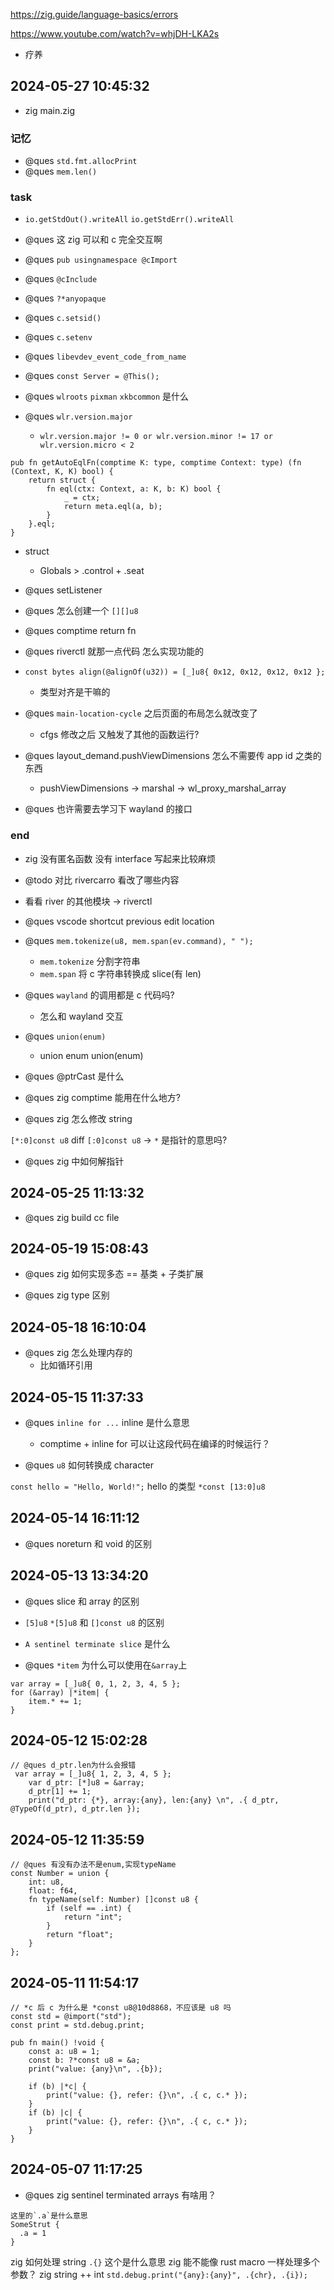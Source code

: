 https://zig.guide/language-basics/errors

https://www.youtube.com/watch?v=whjDH-LKA2s

- 疗养

## 2024-05-27 10:45:32

- zig main.zig

### 记忆

- @ques `std.fmt.allocPrint`
- @ques `mem.len()`

### task

- `io.getStdOut().writeAll` `io.getStdErr().writeAll`
- @ques 这 zig 可以和 c 完全交互啊
- @ques `pub usingnamespace @cImport`
- @ques `@cInclude`
- @ques `?*anyopaque`
- @ques `c.setsid()`
- @ques `c.setenv`
- @ques `libevdev_event_code_from_name`
- @ques `const Server = @This();`
- @ques `wlroots` `pixman` `xkbcommon` 是什么

- @ques `wlr.version.major`
  - `wlr.version.major != 0 or wlr.version.minor != 17 or wlr.version.micro < 2`

```
pub fn getAutoEqlFn(comptime K: type, comptime Context: type) (fn (Context, K, K) bool) {
    return struct {
        fn eql(ctx: Context, a: K, b: K) bool {
            _ = ctx;
            return meta.eql(a, b);
        }
    }.eql;
}
```

- struct

  - Globals > .control + .seat

- @ques setListener

- @ques 怎么创建一个 `[][]u8`

- @ques comptime return fn

- @ques riverctl 就那一点代码 怎么实现功能的

- `const bytes align(@alignOf(u32)) = [_]u8{ 0x12, 0x12, 0x12, 0x12 };`

  - 类型对齐是干嘛的

- @ques `main-location-cycle` 之后页面的布局怎么就改变了

  - cfgs 修改之后 又触发了其他的函数运行?

- @ques layout_demand.pushViewDimensions 怎么不需要传 app id 之类的东西

  - pushViewDimensions -> marshal -> wl_proxy_marshal_array

- @ques 也许需要去学习下 wayland 的接口

### end

- zig 没有匿名函数 没有 interface 写起来比较麻烦
- @todo 对比 rivercarro 看改了哪些内容
- 看看 river 的其他模块 -> riverctl

- @ques vscode shortcut previous edit location

- @ques `mem.tokenize(u8, mem.span(ev.command), " ");`

  - `mem.tokenize` 分割字符串
  - `mem.span` 将 c 字符串转换成 slice(有 len)

- @ques `wayland` 的调用都是 c 代码吗?

  - 怎么和 wayland 交互

- @ques `union(enum)`

  - union enum union(enum)

- @ques @ptrCast 是什么

- @ques zig comptime 能用在什么地方?

- @ques zig 怎么修改 string

`[*:0]const u8` diff `[:0]const u8` -> `*` 是指针的意思吗?

- @ques zig 中如何解指针

## 2024-05-25 11:13:32

- @ques zig build cc file

## 2024-05-19 15:08:43

- @ques zig 如何实现多态 == 基类 + 子类扩展

- @ques zig type 区别

## 2024-05-18 16:10:04

- @ques zig 怎么处理内存的
  - 比如循环引用

## 2024-05-15 11:37:33

- @ques `inline for ...` inline 是什么意思

  - comptime + inline for 可以让这段代码在编译的时候运行？

- @ques `u8` 如何转换成 character

`const hello = "Hello, World!";` hello 的类型 `*const [13:0]u8`

## 2024-05-14 16:11:12

- @ques noreturn 和 void 的区别

## 2024-05-13 13:34:20

- @ques slice 和 array 的区别

- `[5]u8` `*[5]u8` 和 `[]const u8` 的区别
- `A sentinel terminate slice` 是什么

- @ques `*item` 为什么可以使用在`&array`上

```zig
var array = [_]u8{ 0, 1, 2, 3, 4, 5 };
for (&array) |*item| {
    item.* += 1;
}
```

## 2024-05-12 15:02:28

```zig
// @ques d_ptr.len为什么会报错
 var array = [_]u8{ 1, 2, 3, 4, 5 };
    var d_ptr: [*]u8 = &array;
    d_ptr[1] += 1;
    print("d_ptr: {*}, array:{any}, len:{any} \n", .{ d_ptr, @TypeOf(d_ptr), d_ptr.len });
```

## 2024-05-12 11:35:59

```zig
// @ques 有没有办法不是enum,实现typeName
const Number = union {
    int: u8,
    float: f64,
    fn typeName(self: Number) []const u8 {
        if (self == .int) {
            return "int";
        }
        return "float";
    }
};

```

## 2024-05-11 11:54:17

```zig
// *c 后 c 为什么是 *const u8@10d8868，不应该是 u8 吗
const std = @import("std");
const print = std.debug.print;

pub fn main() !void {
    const a: u8 = 1;
    const b: ?*const u8 = &a;
    print("value: {any}\n", .{b});

    if (b) |*c| {
        print("value: {}, refer: {}\n", .{ c, c.* });
    }
    if (b) |c| {
        print("value: {}, refer: {}\n", .{ c, c.* });
    }
}
```

## 2024-05-07 11:17:25

- @ques zig sentinel terminated arrays 有啥用？

```zig
这里的`.a`是什么意思
SomeStrut {
  .a = 1
}
```

zig 如何处理 string
`.{}` 这个是什么意思
zig 能不能像 rust macro 一样处理多个参数？
zig string ++ int `std.debug.print("{any}:{any}", .{chr}, .{i});`
